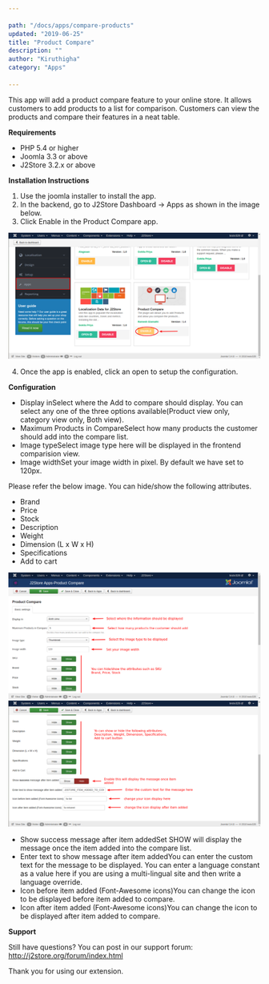 ```yaml
---

path: "/docs/apps/compare-products"
updated: "2019-06-25"
title: "Product Compare"
description: ""
author: "Kiruthigha"
category: "Apps"

---
```





This app will add a product compare feature to your online store. It allows customers to add products to a list for comparison. Customers can view the products and compare their features in a neat table.

**Requirements**

- PHP 5.4 or higher
- Joomla 3.3 or above
- J2Store 3.2.x or above


**Installation Instructions**

1. Use the joomla installer to install the app.
2. In the backend, go to J2Store Dashboard -> Apps as shown in the image below.
3. Click Enable in the Product Compare app.

![cp01](https://raw.githubusercontent.com/j2store/doc-images/master//apps/Compare-products/compare_product_01.png)


4. Once the app is enabled, click an open to setup the configuration.



**Configuration**

* Display inSelect where the Add to compare should display. You can select any one of the three options available(Product view only, category view only, Both view).
* Maximum Products in CompareSelect how many products the customer should add into the compare list.
* Image typeSelect image type here will be displayed in the frontend comparision view.
* Image widthSet your image width in pixel. By default we have set to 120px.



Please refer the below image. You can hide/show the following attributes.

* Brand
* Price
* Stock
* Description
* Weight
* Dimension (L x W x H)
* Specifications
* Add to cart

![cp02](https://raw.githubusercontent.com/j2store/doc-images/master//apps/Compare-products/compare_product_02.png)
![cp03](https://raw.githubusercontent.com/j2store/doc-images/master//apps/Compare-products/compare_product_03.png)


* Show success message after item addedSet SHOW will display the message once the item added into the compare list.
* Enter text to show message after item addedYou can enter the custom text for the message to be displayed. You can enter a language constant as a value here if you are using a multi-lingual site and then write a language override.
* Icon before item added (Font-Awesome icons)You can change the icon to be displayed before item added to compare.
* Icon after item added (Font-Awesome icons)You can change the icon to be displayed after item added to compare.

**Support**

Still have questions? You can post in our support forum: http://j2store.org/forum/index.html


Thank you for using our extension.



